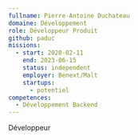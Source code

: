```yaml
---
fullname: Pierre-Antoine Duchateau
domaine: Développement
role: Développeur Produit
github: paduc
missions:
  - start: 2020-02-11
    end: 2023-06-15
    status: independent
    employer: Benext/Malt
    startups:
      - potentiel
competences:
  - Développement Backend
---
```

Développeur